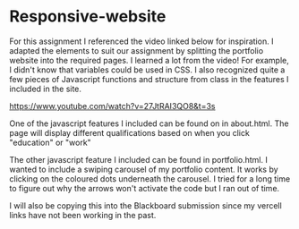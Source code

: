 # Responsive-website

For this assignment I referenced the video linked below for inspiration. I adapted the elements to suit our assignment by splitting the portfolio website into the required pages. I learned a lot from the video! For example, I didn't know that variables could be used in CSS. I also recognized quite a few pieces of Javascript functions and structure from class in the features I included in the site.

https://www.youtube.com/watch?v=27JtRAI3QO8&t=3s

One of the javascript features I included can be found on in about.html. The page will display different qualifications based on when you click "education" or "work"

The other javascript feature I included can be found in portfolio.html. I wanted to include a swiping carousel of my portfolio content. It works by clicking on the coloured dots underneath the carousel. I tried for a long time to figure out why the arrows won't activate the code but I ran out of time.

I will also be copying this into the Blackboard submission since my vercell links have not been working in the past.
